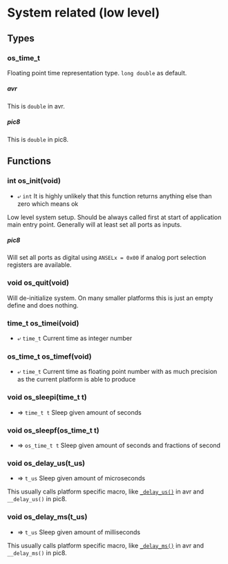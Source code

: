 
# System related (low level)

## Types

### os_time_t

Floating point time representation type. `long double` as default.

##### avr

This is `double` in avr.

##### pic8

This is `double` in pic8.

## Functions

### int os_init(void)
* ⤶ `int` It is highly unlikely that this function returns anything else than zero which means ok

Low level system setup. Should be always called first at start of application main entry point.
Generally will at least set all ports as inputs.

##### pic8

Will set all ports as digital using `ANSELx = 0x00` if analog port selection registers are available.

### void os_quit(void)

Will de-initialize system. On many smaller platforms this is just an empty define and does nothing.

### time_t os_timei(void)
* ⤶ `time_t` Current time as integer number

### os_time_t os_timef(void)
* ⤶ `time_t` Current time as floating point number with as much precision as the current platform is able to produce

### void os_sleepi(time_t t)
* ⇒ `time_t t` Sleep given amount of seconds

### void os_sleepf(os_time_t t)
* ⇒ `os_time_t t` Sleep given amount of seconds and fractions of second

### void os_delay_us(t_us)
* ⇒ `t_us` Sleep given amount of microseconds

This usually calls platform specific macro, like
[`_delay_us()`](https://www.nongnu.org/avr-libc/user-manual/group__util__delay.html)
in avr and `__delay_us()` in pic8.

### void os_delay_ms(t_us)
* ⇒ `t_us` Sleep given amount of milliseconds

This usually calls platform specific macro, like
[`_delay_ms()`](https://www.nongnu.org/avr-libc/user-manual/group__util__delay.html)
in avr and `__delay_ms()` in pic8.

